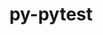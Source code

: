 ---
title: "py-pytest"
layout: cache
categories: [package, develop]
meta: {"versions": ["8.0.0"], "compilers": ["gcc@=11.4.0", "gcc@=9.4.0", "oneapi@=2024.0.0"], "oss": ["ubuntu20.04", "ubuntu22.04"], "platforms": ["linux"], "targets": ["neoverse_v1", "neoverse_v2", "ppc64le", "x86_64_v3"], "stacks": ["e4s", "e4s-neoverse-v2", "e4s-neoverse_v1", "e4s-oneapi", "e4s-power", "e4s-rocm-external", "root"], "num_specs": 18, "num_specs_by_stack": {"root": 18, "e4s-power": 3, "e4s-neoverse_v1": 3, "e4s-neoverse-v2": 3, "e4s-rocm-external": 3, "e4s": 3, "e4s-oneapi": 3}}
spec_details: [{"hash": "tren3qcdurexduela5nzzxyl6h6enkos", "compiler": "gcc@=9.4.0", "versions": ["8.0.0"], "os": "ubuntu20.04", "platform": "linux", "target": "ppc64le", "variants": ["build_system=python_pip"], "stacks": ["root", "e4s-power"], "size": "-", "tarball": "https://binaries.spack.io/develop/build_cache/linux-ubuntu20.04-ppc64le/gcc-9.4.0/py-pytest-8.0.0/linux-ubuntu20.04-ppc64le-gcc-9.4.0-py-pytest-8.0.0-tren3qcdurexduela5nzzxyl6h6enkos.spack"}, {"hash": "codokwapwp7h7a2owrfnnt46c3emnexk", "compiler": "gcc@=9.4.0", "versions": ["8.0.0"], "os": "ubuntu20.04", "platform": "linux", "target": "ppc64le", "variants": ["build_system=python_pip"], "stacks": ["root", "e4s-power"], "size": "-", "tarball": "https://binaries.spack.io/develop/build_cache/linux-ubuntu20.04-ppc64le/gcc-9.4.0/py-pytest-8.0.0/linux-ubuntu20.04-ppc64le-gcc-9.4.0-py-pytest-8.0.0-codokwapwp7h7a2owrfnnt46c3emnexk.spack"}, {"hash": "cqyrdni5y7qqicsvnbzrwjvlzf7itqxq", "compiler": "gcc@=9.4.0", "versions": ["8.0.0"], "os": "ubuntu20.04", "platform": "linux", "target": "ppc64le", "variants": ["build_system=python_pip"], "stacks": ["root", "e4s-power"], "size": "-", "tarball": "https://binaries.spack.io/develop/build_cache/linux-ubuntu20.04-ppc64le/gcc-9.4.0/py-pytest-8.0.0/linux-ubuntu20.04-ppc64le-gcc-9.4.0-py-pytest-8.0.0-cqyrdni5y7qqicsvnbzrwjvlzf7itqxq.spack"}, {"hash": "mzcskyaw5hpmyqd4jexxqs3ysvmsrqi4", "compiler": "gcc@=11.4.0", "versions": ["8.0.0"], "os": "ubuntu22.04", "platform": "linux", "target": "neoverse_v1", "variants": ["build_system=python_pip"], "stacks": ["root", "e4s-neoverse_v1"], "size": "-", "tarball": "https://binaries.spack.io/develop/build_cache/linux-ubuntu22.04-neoverse_v1/gcc-11.4.0/py-pytest-8.0.0/linux-ubuntu22.04-neoverse_v1-gcc-11.4.0-py-pytest-8.0.0-mzcskyaw5hpmyqd4jexxqs3ysvmsrqi4.spack"}, {"hash": "yk2biphwudelwpjrovxqnwbon5m2jvwv", "compiler": "gcc@=11.4.0", "versions": ["8.0.0"], "os": "ubuntu22.04", "platform": "linux", "target": "neoverse_v1", "variants": ["build_system=python_pip"], "stacks": ["root", "e4s-neoverse_v1"], "size": "-", "tarball": "https://binaries.spack.io/develop/build_cache/linux-ubuntu22.04-neoverse_v1/gcc-11.4.0/py-pytest-8.0.0/linux-ubuntu22.04-neoverse_v1-gcc-11.4.0-py-pytest-8.0.0-yk2biphwudelwpjrovxqnwbon5m2jvwv.spack"}, {"hash": "maheprz2a62dpzjmh3xpz6kv2h3qdkns", "compiler": "gcc@=11.4.0", "versions": ["8.0.0"], "os": "ubuntu22.04", "platform": "linux", "target": "neoverse_v1", "variants": ["build_system=python_pip"], "stacks": ["root", "e4s-neoverse_v1"], "size": "-", "tarball": "https://binaries.spack.io/develop/build_cache/linux-ubuntu22.04-neoverse_v1/gcc-11.4.0/py-pytest-8.0.0/linux-ubuntu22.04-neoverse_v1-gcc-11.4.0-py-pytest-8.0.0-maheprz2a62dpzjmh3xpz6kv2h3qdkns.spack"}, {"hash": "thuowsmjunpxugawjgblm67w6sfxdq7h", "compiler": "gcc@=11.4.0", "versions": ["8.0.0"], "os": "ubuntu22.04", "platform": "linux", "target": "neoverse_v2", "variants": ["build_system=python_pip"], "stacks": ["root", "e4s-neoverse-v2"], "size": "-", "tarball": "https://binaries.spack.io/develop/build_cache/linux-ubuntu22.04-neoverse_v2/gcc-11.4.0/py-pytest-8.0.0/linux-ubuntu22.04-neoverse_v2-gcc-11.4.0-py-pytest-8.0.0-thuowsmjunpxugawjgblm67w6sfxdq7h.spack"}, {"hash": "mycxtppttov6jiypmzxxlkmxcobzp2yo", "compiler": "gcc@=11.4.0", "versions": ["8.0.0"], "os": "ubuntu22.04", "platform": "linux", "target": "neoverse_v2", "variants": ["build_system=python_pip"], "stacks": ["root", "e4s-neoverse-v2"], "size": "-", "tarball": "https://binaries.spack.io/develop/build_cache/linux-ubuntu22.04-neoverse_v2/gcc-11.4.0/py-pytest-8.0.0/linux-ubuntu22.04-neoverse_v2-gcc-11.4.0-py-pytest-8.0.0-mycxtppttov6jiypmzxxlkmxcobzp2yo.spack"}, {"hash": "jlvekdnye2dfglgutiaei3fx57cq7byr", "compiler": "gcc@=11.4.0", "versions": ["8.0.0"], "os": "ubuntu22.04", "platform": "linux", "target": "neoverse_v2", "variants": ["build_system=python_pip"], "stacks": ["root", "e4s-neoverse-v2"], "size": "-", "tarball": "https://binaries.spack.io/develop/build_cache/linux-ubuntu22.04-neoverse_v2/gcc-11.4.0/py-pytest-8.0.0/linux-ubuntu22.04-neoverse_v2-gcc-11.4.0-py-pytest-8.0.0-jlvekdnye2dfglgutiaei3fx57cq7byr.spack"}, {"hash": "wiv226262wzngpe7zfi2xrdcgushtknu", "compiler": "gcc@=11.4.0", "versions": ["8.0.0"], "os": "ubuntu22.04", "platform": "linux", "target": "x86_64_v3", "variants": ["build_system=python_pip"], "stacks": ["root", "e4s-rocm-external"], "size": "-", "tarball": "https://binaries.spack.io/develop/build_cache/linux-ubuntu22.04-x86_64_v3/gcc-11.4.0/py-pytest-8.0.0/linux-ubuntu22.04-x86_64_v3-gcc-11.4.0-py-pytest-8.0.0-wiv226262wzngpe7zfi2xrdcgushtknu.spack"}, {"hash": "4e6dim2mtd2xbqt6cyqjpcnztx6rdrzm", "compiler": "gcc@=11.4.0", "versions": ["8.0.0"], "os": "ubuntu22.04", "platform": "linux", "target": "x86_64_v3", "variants": ["build_system=python_pip"], "stacks": ["root", "e4s-rocm-external"], "size": "-", "tarball": "https://binaries.spack.io/develop/build_cache/linux-ubuntu22.04-x86_64_v3/gcc-11.4.0/py-pytest-8.0.0/linux-ubuntu22.04-x86_64_v3-gcc-11.4.0-py-pytest-8.0.0-4e6dim2mtd2xbqt6cyqjpcnztx6rdrzm.spack"}, {"hash": "k3zwea2jwedmpdqqte53fellwf6ivmxa", "compiler": "gcc@=11.4.0", "versions": ["8.0.0"], "os": "ubuntu22.04", "platform": "linux", "target": "x86_64_v3", "variants": ["build_system=python_pip"], "stacks": ["root", "e4s-rocm-external"], "size": "-", "tarball": "https://binaries.spack.io/develop/build_cache/linux-ubuntu22.04-x86_64_v3/gcc-11.4.0/py-pytest-8.0.0/linux-ubuntu22.04-x86_64_v3-gcc-11.4.0-py-pytest-8.0.0-k3zwea2jwedmpdqqte53fellwf6ivmxa.spack"}, {"hash": "c72num5ap6wntynp7e3ytf4xe24mqf6j", "compiler": "gcc@=11.4.0", "versions": ["8.0.0"], "os": "ubuntu22.04", "platform": "linux", "target": "x86_64_v3", "variants": ["build_system=python_pip"], "stacks": ["root", "e4s"], "size": "-", "tarball": "https://binaries.spack.io/develop/build_cache/linux-ubuntu22.04-x86_64_v3/gcc-11.4.0/py-pytest-8.0.0/linux-ubuntu22.04-x86_64_v3-gcc-11.4.0-py-pytest-8.0.0-c72num5ap6wntynp7e3ytf4xe24mqf6j.spack"}, {"hash": "a7thtmzryfcw44gsyysi6cjq5x6vvhym", "compiler": "gcc@=11.4.0", "versions": ["8.0.0"], "os": "ubuntu22.04", "platform": "linux", "target": "x86_64_v3", "variants": ["build_system=python_pip"], "stacks": ["root", "e4s"], "size": "-", "tarball": "https://binaries.spack.io/develop/build_cache/linux-ubuntu22.04-x86_64_v3/gcc-11.4.0/py-pytest-8.0.0/linux-ubuntu22.04-x86_64_v3-gcc-11.4.0-py-pytest-8.0.0-a7thtmzryfcw44gsyysi6cjq5x6vvhym.spack"}, {"hash": "7mvomdu4equlkg4ctxsvgfj5vxdenmtv", "compiler": "gcc@=11.4.0", "versions": ["8.0.0"], "os": "ubuntu22.04", "platform": "linux", "target": "x86_64_v3", "variants": ["build_system=python_pip"], "stacks": ["root", "e4s"], "size": "-", "tarball": "https://binaries.spack.io/develop/build_cache/linux-ubuntu22.04-x86_64_v3/gcc-11.4.0/py-pytest-8.0.0/linux-ubuntu22.04-x86_64_v3-gcc-11.4.0-py-pytest-8.0.0-7mvomdu4equlkg4ctxsvgfj5vxdenmtv.spack"}, {"hash": "weqbviu6m752qz5ro7pqqdog635fipaq", "compiler": "oneapi@=2024.0.0", "versions": ["8.0.0"], "os": "ubuntu22.04", "platform": "linux", "target": "x86_64_v3", "variants": ["build_system=python_pip"], "stacks": ["root", "e4s-oneapi"], "size": "-", "tarball": "https://binaries.spack.io/develop/build_cache/linux-ubuntu22.04-x86_64_v3/oneapi-2024.0.0/py-pytest-8.0.0/linux-ubuntu22.04-x86_64_v3-oneapi-2024.0.0-py-pytest-8.0.0-weqbviu6m752qz5ro7pqqdog635fipaq.spack"}, {"hash": "ewitvyeeli57r5vo2ks2qts5ru5vv5vr", "compiler": "oneapi@=2024.0.0", "versions": ["8.0.0"], "os": "ubuntu22.04", "platform": "linux", "target": "x86_64_v3", "variants": ["build_system=python_pip"], "stacks": ["root", "e4s-oneapi"], "size": "-", "tarball": "https://binaries.spack.io/develop/build_cache/linux-ubuntu22.04-x86_64_v3/oneapi-2024.0.0/py-pytest-8.0.0/linux-ubuntu22.04-x86_64_v3-oneapi-2024.0.0-py-pytest-8.0.0-ewitvyeeli57r5vo2ks2qts5ru5vv5vr.spack"}, {"hash": "gtveopsvvnhku6cxaszot6dwlpm6qoak", "compiler": "oneapi@=2024.0.0", "versions": ["8.0.0"], "os": "ubuntu22.04", "platform": "linux", "target": "x86_64_v3", "variants": ["build_system=python_pip"], "stacks": ["root", "e4s-oneapi"], "size": "-", "tarball": "https://binaries.spack.io/develop/build_cache/linux-ubuntu22.04-x86_64_v3/oneapi-2024.0.0/py-pytest-8.0.0/linux-ubuntu22.04-x86_64_v3-oneapi-2024.0.0-py-pytest-8.0.0-gtveopsvvnhku6cxaszot6dwlpm6qoak.spack"}]
---